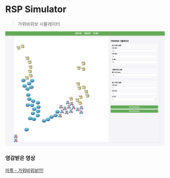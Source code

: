# RSP Simulator

> 가위바위보 시뮬레이터

![img](./public/ex.png)

### 영감받은 영상

[마플 - 가위바위보!!!!](https://youtu.be/E1EgJYfBv-Y?si=bn4ldlUjgo6E0Bef)
